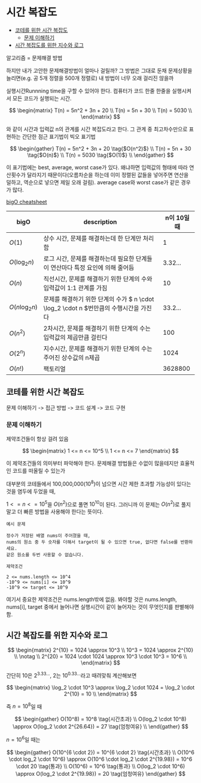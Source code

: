 # 시간 복잡도

<!-- START doctoc generated TOC please keep comment here to allow auto update -->
<!-- DON'T EDIT THIS SECTION, INSTEAD RE-RUN doctoc TO UPDATE -->

- [코테를 위한 시간 복잡도](#%EC%BD%94%ED%85%8C%EB%A5%BC-%EC%9C%84%ED%95%9C-%EC%8B%9C%EA%B0%84-%EB%B3%B5%EC%9E%A1%EB%8F%84)
  - [문제 이해하기](#%EB%AC%B8%EC%A0%9C-%EC%9D%B4%ED%95%B4%ED%95%98%EA%B8%B0)
- [시간 복잡도를 위한 지수와 로그](#%EC%8B%9C%EA%B0%84-%EB%B3%B5%EC%9E%A1%EB%8F%84%EB%A5%BC-%EC%9C%84%ED%95%9C-%EC%A7%80%EC%88%98%EC%99%80-%EB%A1%9C%EA%B7%B8)

<!-- END doctoc generated TOC please keep comment here to allow auto update -->

알고리즘 = 문제해결 방법

하지만 내가 고안한 문제해결방법이 얼마나 걸릴까? 그 방법은 그대로 둔채 문제상황을 늘리면(e.g. 공 5개 정렬을 500개 정렬로) 내 방법이 너무 오래 걸리진 않을까

실행시간Runnning time을 구할 수 있어야 한다. 컴퓨터가 코드 한줄 한줄을 실행시켜서 모든 코드가 실행되는 시간.

$$
\begin{matrix}
T(n) = 5n^2 + 3n + 20 \\
T(n) = 5n + 30 \\
T(n) = 5030 \\
\end{matrix}
$$

와 같이 시간과 입력값 n의 관계를 시간 복잡도라고 한다. 그 관계 중 최고차수만으로 표현하는 간단한 점근 표기법이 빅오 표기법

$$
\begin{gather}
T(n) = 5n^2 + 3n + 20  \tag{$O(n^2)$} \\
T(n) = 5n + 30 \tag{$O(n)$} \\
T(n) = 5030 \tag{$O(1)$} \\
\end{gather}
$$

이 표기법에는 best, average, worst case가 있다. 왜냐하면 입력값의 형태에 따라 연산횟수가 달라지기 때문이다(오름차순을 하는데 이미 정렬된 값들을 넣어주면 연산을 덜하고, 역순으로 넣으면 제일 오래 걸림). average case와 worst case가 같은 경우가 많다.

[bigO cheatsheet](https://www.bigocheatsheet.com/)

| bigO            | description                                                                           | n이 10일 때 |
| --------------- | ------------------------------------------------------------------------------------- | ----------- |
| $O(1)$          | 상수 시간, 문제를 해결하는데 한 단계만 처리함                                         | 1           |
| $O(\log_2 n)$   | 로그 시간, 문제를 해결하는데 필요한 단계들이 연산마다 특정 요인에 의해 줄어듬         | 3.32...     |
| $O(n)$          | 직선시간, 문제를 해결하기 위한 단계의 수와 입력값이 1:1 관계를 가짐                   | 10          |
| $O(n \log_2 n)$ | 문제를 해결하기 위한 단계의 수가 $ n \cdot \log_2 \cdot n $번만큼의 수행시간을 가진다 | 33.2...     |
| $O(n^2)$        | 2차시간, 문제를 해결하기 위한 단계의 수는 입력값의 제곱만큼 걸린다                    | 100         |
| $O(2^n)$        | 지수시간, 문제를 해결하기 위한 단계의 수는 주어진 상수값의 n제곱                      | 1024        |
| $O(n!)$         | 팩토리얼                                                                              | 3628800     |

## 코테를 위한 시간 복잡도

문제 이해하기 -> 접근 방법 -> 코드 설계 -> 코드 구현

### 문제 이해하기

제약조건들이 항상 걸려 있음

$$
\begin{matrix}
1 <= n <= 10^5 \\
1 <= n <= 7
\end{matrix}
$$

이 제약조건들의 의미부터 파악해야 한다.
문제해결 방법들은 수없이 많을테지만 효율적인 코드를 떠올릴 수 있는가

대부분의 코테들에서 100,000,000($10 ^ 8$)이 넘으면 시간 제한 초과할 가능성이 있다는 것을 염두에 두었을 때,

$1 <= n <= 10^5$을 $O(n^2)$으로 풀면 $10^{10}$이 된다. 그러니까 이 문제는 $O(n^2)$로 풀지 말고 더 빠른 방법을 사용해야 한다는 뜻이다.

```plain
예시 문제

정수가 저장된 배열 nums이 주어졌을 때,
nums의 원소 중 두 숫자를 더해서 target이 될 수 있으면 true, 없다면 false를 반환하세요.
같은 원소를 두번 사용할 수 없습니다.

제약조건

2 <= nums.length <= 10^4
-10^9 <= nums[i] <= 10^9
-10^9 <= target <= 10^9
```

여기서 중요한 제약조건은 nums.length밖에 없음. 봐야할 것은 nums.length, nums[i], target 중에서 늘어나면 실행시간이 같이 늘어자는 것이 무엇인지를 판별해야 함.

## 시간 복잡도를 위한 지수와 로그

$$
\begin{matrix}
2^{10} = 1024 \approx 10^3 \\
10^3 = 1024 \approx 2^{10} \\
\notag \\
2^{20} = 1024 \cdot 1024 \approx 10^3 \cdot 10^3 = 10^6 \\
\end{matrix}
$$

간단히 10은 $2^{3.33...}$, 2는 $10^{0.33...}$라고 때려맞춰 계산해보면

$$
\begin{matrix}
\log_2 \cdot 10^3 \approx \log_2 \cdot 1024 = \log_2 \cdot 2^{10} = 10  \\
\end{matrix}
$$

즉 $n = 10^8$일 때

$$
\begin{gather}
O(10^8) = 10^8 \tag{시간초과} \\
O(log_2 \cdot 10^8) \approx O(log_2 \cdot 2^{26.64}) = 27 \tag{엄청여유} \\
\end{gather}
$$

$n = 10^6$일 때는

$$
\begin{gather}
O(10^{6 \cdot 2}) = 10^{6 \cdot 2} \tag{시간초과} \\
O(10^6 \cdot log_2 \cdot 10^6) \approx O(10^6 \cdot log_2 \cdot 2^{19.98}) = 10^6 \cdot 20 \tag{통과} \\
O(10^6) = 10^6 \tag{통과} \\
O(log_2 \cdot 10^6) \approx O(log_2 \cdot 2^{19.98})  = 20 \tag{엄청여유}
\end{gather}
$$
